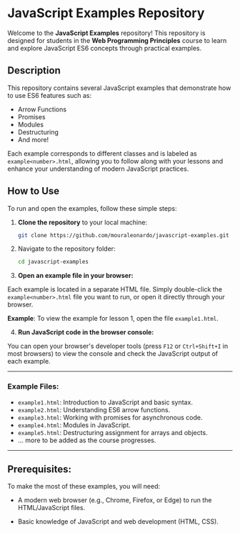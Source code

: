 # JavaScript Examples Repository

Welcome to the **JavaScript Examples** repository! This repository is designed for students in the **Web Programming Principles** course to learn and explore JavaScript ES6 concepts through practical examples.

## Description

This repository contains several JavaScript examples that demonstrate how to use ES6 features such as:

- Arrow Functions
- Promises
- Modules
- Destructuring
- And more!

Each example corresponds to different classes and is labeled as `example<number>.html`, allowing you to follow along with your lessons and enhance your understanding of modern JavaScript practices.

## How to Use

To run and open the examples, follow these simple steps:

1. **Clone the repository** to your local machine:
   ```bash
   git clone https://github.com/mouraleonardo/javascript-examples.git

2. Navigate to the repository folder:

    ```bash
    cd javascript-examples

3. **Open an example file in your browser:**

Each example is located in a separate HTML file. Simply double-click the `example<number>.html` file you want to run, or open it directly through your browser.

**Example**: To view the example for lesson 1, open the file `example1.html`.

4. **Run JavaScript code in the browser console:**

You can open your browser's developer tools (press `F12` or `Ctrl+Shift+I` in most browsers) to view the console and check the JavaScript output of each example.

---

### Example Files:

- `example1.html`: Introduction to JavaScript and basic syntax.
- `example2.html`: Understanding ES6 arrow functions.
- `example3.html`: Working with promises for asynchronous code.
- `example4.html`: Modules in JavaScript.
- `example5.html`: Destructuring assignment for arrays and objects.
- ... more to be added as the course progresses.

---

## Prerequisites:

To make the most of these examples, you will need:

- A modern web browser (e.g., Chrome, Firefox, or Edge) to run the HTML/JavaScript files.

- Basic knowledge of JavaScript and web development (HTML, CSS).